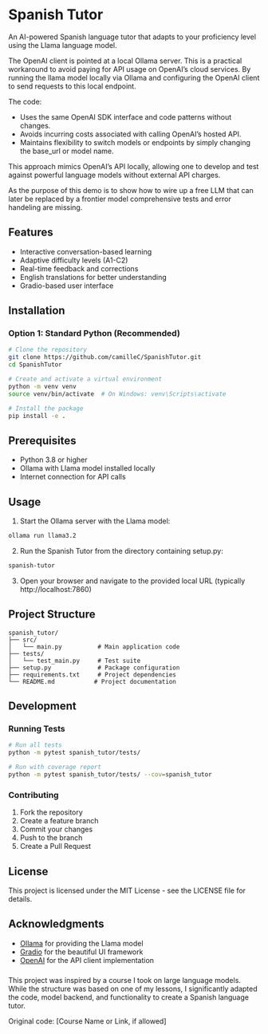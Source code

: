 # Spanish Tutor

An AI-powered Spanish language tutor that adapts to your proficiency level using the Llama language model.

The OpenAI client is pointed at a local Ollama server. This is a practical workaround to avoid paying for API usage on OpenAI’s cloud services.
By running the llama model locally via Ollama and configuring the OpenAI client to send requests to this local endpoint.

The code:
- Uses the same OpenAI SDK interface and code patterns without changes.
- Avoids incurring costs associated with calling OpenAI’s hosted API.
- Maintains flexibility to switch models or endpoints by simply changing the base_url or model name.

This approach mimics OpenAI’s API locally, allowing one to develop and test against powerful language models without external API charges.

As the purpose of this demo is to show how to wire up a free LLM that can later be replaced by a frontier model comprehensive tests and error handeling are missing.


## Features

- Interactive conversation-based learning
- Adaptive difficulty levels (A1-C2)
- Real-time feedback and corrections
- English translations for better understanding
- Gradio-based user interface



## Installation

### Option 1: Standard Python (Recommended)

```bash
# Clone the repository
git clone https://github.com/camilleC/SpanishTutor.git
cd SpanishTutor

# Create and activate a virtual environment
python -m venv venv
source venv/bin/activate  # On Windows: venv\Scripts\activate

# Install the package
pip install -e .
```

## Prerequisites

- Python 3.8 or higher
- Ollama with Llama model installed locally
- Internet connection for API calls

## Usage

1. Start the Ollama server with the Llama model:
```bash
ollama run llama3.2
```

2. Run the Spanish Tutor from the directory containing setup.py:
```bash
spanish-tutor
```

3. Open your browser and navigate to the provided local URL (typically http://localhost:7860)

## Project Structure

```
spanish_tutor/
├── src/
│   └── main.py          # Main application code
├── tests/
│   └── test_main.py     # Test suite
├── setup.py             # Package configuration
├── requirements.txt     # Project dependencies
└── README.md           # Project documentation
```

## Development

### Running Tests

```bash
# Run all tests
python -m pytest spanish_tutor/tests/

# Run with coverage report
python -m pytest spanish_tutor/tests/ --cov=spanish_tutor
```

### Contributing

1. Fork the repository
2. Create a feature branch
3. Commit your changes
4. Push to the branch
5. Create a Pull Request

## License

This project is licensed under the MIT License - see the LICENSE file for details.

## Acknowledgments

- [Ollama](https://ollama.ai/) for providing the Llama model
- [Gradio](https://gradio.app/) for the beautiful UI framework
- [OpenAI](https://openai.com/) for the API client implementation

###
This project was inspired by a course I took on large language models. 
While the structure was based on one of my lessons, I significantly adapted the code, 
model backend, and functionality to create a Spanish language tutor.

Original code: [Course Name or Link, if allowed]